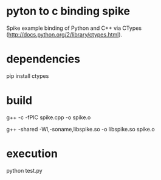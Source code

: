 pyton to c binding spike
===============

Spike example binding of Python and C++ via CTypes (http://docs.python.org/2/library/ctypes.html).

dependencies
===============

pip install ctypes

build
===============

g++ -c -fPIC spike.cpp -o spike.o

g++ -shared -Wl,-soname,libspike.so -o libspike.so spike.o

execution
===============

python test.py
